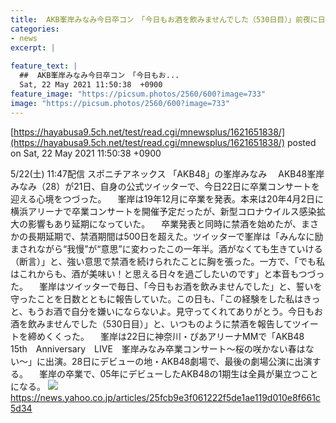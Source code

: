 ```yaml
---
title:  AKB峯岸みなみ今日卒コン　「今日もお酒を飲みませんでした（530日目）」前夜に日課報告  
categories:
- news
excerpt: |
  
feature_text: |
  ##  AKB峯岸みなみ今日卒コン　「今日もお...
  Sat, 22 May 2021 11:50:38  +0900
feature_image: "https://picsum.photos/2560/600?image=733"
image: "https://picsum.photos/2560/600?image=733"
---
```


[https://hayabusa9.5ch.net/test/read.cgi/mnewsplus/1621651838/](https://hayabusa9.5ch.net/test/read.cgi/mnewsplus/1621651838/)
posted on Sat, 22 May 2021 11:50:38  +0900

<!--more-->

5/22(土) 11:47配信 スポニチアネックス 「AKB48」の峯岸みなみ 　AKB48峯岸みなみ（28）が21日、自身の公式ツイッターで、今日22日に卒業コンサートを迎える心境をつづった。 　峯岸は19年12月に卒業を発表。本来は20年4月2日に横浜アリーナで卒業コンサートを開催予定だったが、新型コロナウイルス感染拡大の影響もあり延期になっていた。 　卒業発表と同時に禁酒を始めたが、まさかの長期延期で、禁酒期間は500日を超えた。ツイッターで峯岸は「みんなに励まされながら“我慢”が“意思”に変わったこの一年半。酒がなくても生きていける（断言）」と、強い意思で禁酒を続けられたことに胸を張った。一方で、「でも私はこれからも、酒が美味い！と思える日々を過ごしたいのです」と本音もつづった。 　峯岸はツイッターで毎日、「今日もお酒を飲みませんでした」と、誓いを守ったことを日数とともに報告していた。この日も、「この経験をした私はきっと、もうお酒で自分を嫌いにならないよ。見守ってくれてありがとう。今日もお酒を飲みませんでした（530日目）」と、いつものように禁酒を報告してツイートを締めくくった。 　峯岸は22日に神奈川・ぴあアリーナMMで「AKB48　15th　Anniversary　LIVE　峯岸みなみ卒業コンサート〜桜の咲かない春はない〜」に出演。28日にデビューの地・AKB48劇場で、最後の劇場公演に出演する。 　峯岸の卒業で、05年にデビューしたAKB48の1期生は全員が巣立つことになる。 ![](https://amd-pctr.c.yimg.jp/r/iwiz-amd/20210522-00000141-spnannex-000-2-view.jpg) https://news.yahoo.co.jp/articles/25fcb9e3f061222f5de1ae119d010e8f661c5d34
